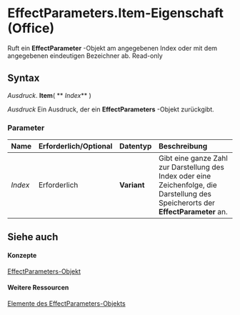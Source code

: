 
# EffectParameters.Item-Eigenschaft (Office)

Ruft ein  **EffectParameter** -Objekt am angegebenen Index oder mit dem angegebenen eindeutigen Bezeichner ab. Read-only


## Syntax

 _Ausdruck_. **Item**( ** _Index_** )

 _Ausdruck_ Ein Ausdruck, der ein **EffectParameters** -Objekt zurückgibt.


### Parameter



|**Name**|**Erforderlich/Optional**|**Datentyp**|**Beschreibung**|
|:-----|:-----|:-----|:-----|
| _Index_|Erforderlich|**Variant**|Gibt eine ganze Zahl zur Darstellung des Index oder eine Zeichenfolge, die Darstellung des Speicherorts der  **EffectParameter** an.|

## Siehe auch


#### Konzepte


[EffectParameters-Objekt](9b0dfcf1-96fa-bc9a-6fef-38518ab1c558.md)
#### Weitere Ressourcen


[Elemente des EffectParameters-Objekts](http://msdn.microsoft.com/library/220226ed-74d2-b95f-1efc-48d09b9aaf86%28Office.15%29.aspx)
